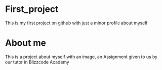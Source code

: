 # First_project
This is my first project on github with just a minor profile about myself
# About me
This is a project about myself with an image, an Assignment given to us by our tutor in Blizzcode Academy

